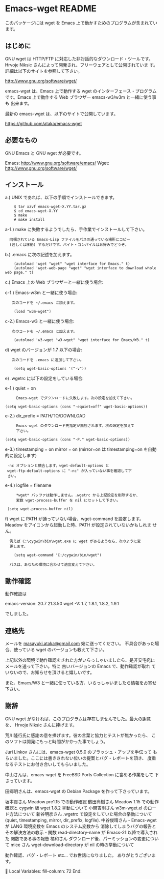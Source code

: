 # Emacs-wget README

このパッケージには wget を Emacs 上で動かすためのプログラムが含まれてい
ます。


## はじめに ##

   GNU wget は HTTP/FTP に対応した非対話的なダウンロード・ツールです。
   Hrvoje Niksic さんによって開発され、フリーウェアとして公開されていま
   す。詳細は以下のサイトを参照して下さい。

   http://www.gnu.org/software/wget/


   emacs-wget は、Emacs 上で動作する wget のインターフェース・プログラム
   です。Emacs 上で動作する Web ブラウザー emacs-w3/w3m と一緒に使う事も
   出来ます。

   最新の emacs-wget は、以下のサイトで公開しています。

   https://github.com/ataka/emacs-wget


## 必要なもの ##

   GNU Emacs と GNU wget が必要です。

   Emacs: http://www.gnu.org/software/emacs/
   Wget:  http://www.gnu.org/software/wget/


## インストール ##

   a.) UNIX であれば、以下の手順でインストールできます。

        $ tar xzvf emacs-wget-X.YY.tar.gz
        $ cd emacs-wget-X.YY
        $ make
        # make install

   a-1.) make に失敗するようでしたら、手作業でインストールして下さい。

      同梱されている Emacs-Lisp ファイルをパスの通っている場所にコピー 
      (若しくは移動) するだけです。バイト・コンパイルはお好みでどうぞ。


   b.) .emacs に次の記述を加えます。

       	(autoload 'wget "wget" "wget interface for Emacs." t)
       	(autoload 'wget-web-page "wget" "wget interface to download whole web page." t)


   c.) Emacs 上の Web ブラウザーと一緒に使う場合:

   c-1.) Emacs-w3m と一緒に使う場合:

       次のコードを ~/.emacs に加えます。

        (load "w3m-wget")

   c-2.) Emacs-w3 と一緒に使う場合:

       次のコードを ~/.emacs に加えます。

        (autoload 'w3-wget "w3-wget" "wget interface for Emacs/W3." t)


   d) wget のバージョンが 1.7 以下の場合:

       次のコードを .emacs に追加して下さい。

        (setq wget-basic-options '("-v"))


   e) .wgetrc に以下の設定をしている場合:

   e-1.) quiet = on

         Emacs-wget でダウンロードに失敗します。次の設定を加えて下さい。

	(setq wget-basic-options (cons "-equiet=off" wget-basic-options))

   e-2.) dir_prefix = PATH/TO/DOWNLOAD

         Emacs-wget のダウンロード先指定が無視されます。次の設定を加えて
         下さい。

	(setq wget-basic-options (cons "-P." wget-basic-options))

   e-3.) timestamping = on
         mirror = on  (mirror=on は timestamping=on を自動的に設定します)

	 -nc オプションと競合します。wget-default-options と 
	 wget-ftp-default-options に "-nc" が入っていない事を確認して下
	 さい。

   e-4.) logfile = filename

         *wget* バッファは動作しません。.wgetrc から上記設定を削除するか、
         変数 wget-process-buffer を nil にセットして下さい。

	 (setq wget-process-buffer nil)


   f) wget に PATH が通っていない場合、wget-command を設定します。
      Meadow をアイコンから起動した時、PATH が設定されていないかもしれま
      せん。

      例えば C:\cygwin\bin\wget.exe に wget があるようなら、次のように変
      更します。

        (setq wget-command "C:/cygwin/bin/wget")

      パスは、あなたの環境に合わせて適宜変えて下さい。


## 動作確認 ##

   動作確認は

   emacs-version:  20.7 21.3.50
   wget -V:        1.7, 1.8.1, 1.8.2, 1.9.1

   でしました。


## 連絡先 ##

   メールを <masayuki.ataka@gmail.com> 宛に送ってください。
   不具合があった場合、使っている wget のバージョンも教えて下さい。

   上記以外の環境で動作確認をされた方がいらっしゃいましたら、是非安宅宛に
   メールを送って下さい。特に 古いバージョンの Emacs で、動作確認が取れ
   ていないので、お知らせを頂けると嬉しいです。

   また、Emacs/W3 と一緒に使っている方、いらっしゃいましたら情報をお寄せ
   下さい。


## 謝辞 ##

   GNU wget がなければ、このプログラムは存在しませんでした。最大の謝意を、
   Hrvoje Niksic さんに捧げます。

   荒川隆行氏に感謝の意を捧げます。彼の言葉と協力とテストが無かったら、
   このソフトは開発にもっと時間がかかった事でしょう。

   Juri Linkov さんには、emacs-wget 0.5.0 のブラッシュ・アップを手伝って
   もらいました。ここには書ききれない位いの提案とバグ・レポートを頂き、
   度重なるテストにお付き合いしてもらいました。

   中山さんは、emacs-wget を FreeBSD Ports Collection に含める作業をして
   下さっています。

   田郷明さんは、emacs-wget の Debian Package を作って下さっています。


   坂本貢さん
		Meadow pre1.15 での動作確認
   鶴田尚樹さん
		Meadow 1.15 での動作確認と cygwin 版 wget 1.8.2 挙動について
   小関吉則さん
		w3m-wget.el のロード方法について
   新谷明彦さん
		.wgetrc で設定をしていた場合の挙動について
		(quiet, timestamping, mirror, dir_prefix, logfile).
   中谷俊晴さん
		- Emacs-wget が LANG 環境変数を Emacs のシステム変数から
                消除してしまうバグの報告とその解決方法の教示
		- 関数 read-directory-name が Emacs-21 以降で導入された
                関数である事の報告
   橘和さん
                ダウンロード後、パーミッションの変更について
   mice さん
                wget-download-directory が nil の時の挙動について


   動作確認、バグ・レポート etc... でお世話になりました。
   ありがとうございます。


Local Variables:
fill-column: 72
End:
